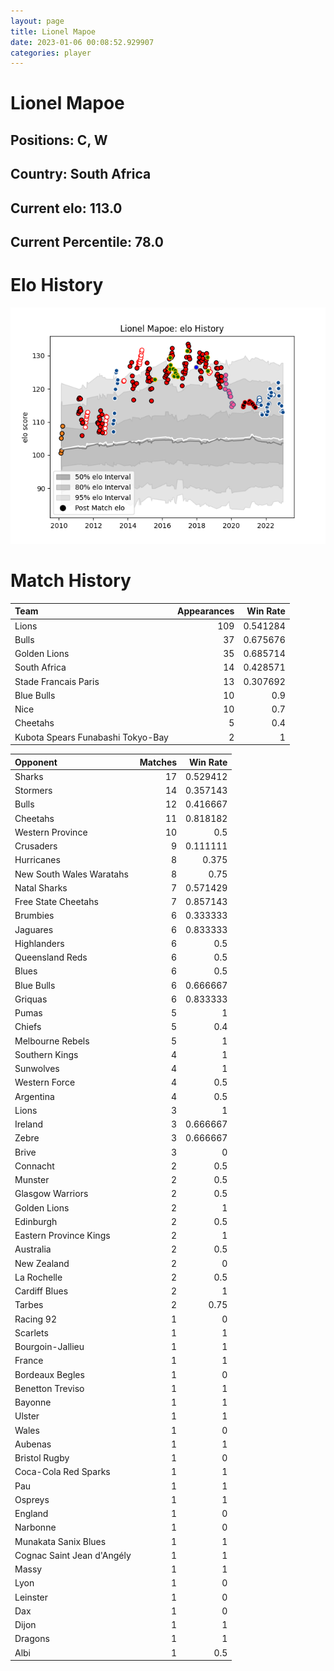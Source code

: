 ```yaml
---  
layout: page  
title: Lionel Mapoe  
date: 2023-01-06 00:08:52.929907  
categories: player  
---
```

# Lionel Mapoe

## Positions: C, W

## Country: South Africa

## Current elo: 113.0

## Current Percentile: 78.0

# Elo History


![elo history](history_LionelMapoe.png)
# Match History


| Team                              |   Appearances |   Win Rate |
|:----------------------------------|--------------:|-----------:|
| Lions                             |           109 |   0.541284 |
| Bulls                             |            37 |   0.675676 |
| Golden Lions                      |            35 |   0.685714 |
| South Africa                      |            14 |   0.428571 |
| Stade Francais Paris              |            13 |   0.307692 |
| Blue Bulls                        |            10 |   0.9      |
| Nice                              |            10 |   0.7      |
| Cheetahs                          |             5 |   0.4      |
| Kubota Spears Funabashi Tokyo-Bay |             2 |   1        |

| Opponent                   |   Matches |   Win Rate |
|:---------------------------|----------:|-----------:|
| Sharks                     |        17 |   0.529412 |
| Stormers                   |        14 |   0.357143 |
| Bulls                      |        12 |   0.416667 |
| Cheetahs                   |        11 |   0.818182 |
| Western Province           |        10 |   0.5      |
| Crusaders                  |         9 |   0.111111 |
| Hurricanes                 |         8 |   0.375    |
| New South Wales Waratahs   |         8 |   0.75     |
| Natal Sharks               |         7 |   0.571429 |
| Free State Cheetahs        |         7 |   0.857143 |
| Brumbies                   |         6 |   0.333333 |
| Jaguares                   |         6 |   0.833333 |
| Highlanders                |         6 |   0.5      |
| Queensland Reds            |         6 |   0.5      |
| Blues                      |         6 |   0.5      |
| Blue Bulls                 |         6 |   0.666667 |
| Griquas                    |         6 |   0.833333 |
| Pumas                      |         5 |   1        |
| Chiefs                     |         5 |   0.4      |
| Melbourne Rebels           |         5 |   1        |
| Southern Kings             |         4 |   1        |
| Sunwolves                  |         4 |   1        |
| Western Force              |         4 |   0.5      |
| Argentina                  |         4 |   0.5      |
| Lions                      |         3 |   1        |
| Ireland                    |         3 |   0.666667 |
| Zebre                      |         3 |   0.666667 |
| Brive                      |         3 |   0        |
| Connacht                   |         2 |   0.5      |
| Munster                    |         2 |   0.5      |
| Glasgow Warriors           |         2 |   0.5      |
| Golden Lions               |         2 |   1        |
| Edinburgh                  |         2 |   0.5      |
| Eastern Province Kings     |         2 |   1        |
| Australia                  |         2 |   0.5      |
| New Zealand                |         2 |   0        |
| La Rochelle                |         2 |   0.5      |
| Cardiff Blues              |         2 |   1        |
| Tarbes                     |         2 |   0.75     |
| Racing 92                  |         1 |   0        |
| Scarlets                   |         1 |   1        |
| Bourgoin-Jallieu           |         1 |   1        |
| France                     |         1 |   1        |
| Bordeaux Begles            |         1 |   0        |
| Benetton Treviso           |         1 |   1        |
| Bayonne                    |         1 |   1        |
| Ulster                     |         1 |   1        |
| Wales                      |         1 |   0        |
| Aubenas                    |         1 |   1        |
| Bristol Rugby              |         1 |   0        |
| Coca-Cola Red Sparks       |         1 |   1        |
| Pau                        |         1 |   1        |
| Ospreys                    |         1 |   1        |
| England                    |         1 |   0        |
| Narbonne                   |         1 |   0        |
| Munakata Sanix Blues       |         1 |   1        |
| Cognac Saint Jean d'Angély |         1 |   1        |
| Massy                      |         1 |   1        |
| Lyon                       |         1 |   0        |
| Leinster                   |         1 |   0        |
| Dax                        |         1 |   0        |
| Dijon                      |         1 |   1        |
| Dragons                    |         1 |   1        |
| Albi                       |         1 |   0.5      |